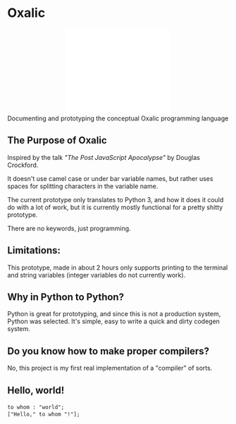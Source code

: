 # Oxalic
<center>
  <img src="assets/ab_Oxalic-04.png" alt="Oxalic logo" width="240">
</center>
Documenting and prototyping the conceptual Oxalic programming language

## The Purpose of Oxalic
Inspired by the talk *"The Post JavaScript Apocalypse"* by Douglas Crockford.

It doesn't use camel case or under bar variable names, but rather uses spaces for splitting characters in the variable name.

The current prototype only translates to Python 3, and how it does it could do with a lot of work, but it is currently mostly functional for a pretty shitty prototype.

There are no keywords, just programming.

## Limitations:
This prototype, made in about 2 hours only supports printing to the terminal and string variables (integer variables do not currently work).

## Why in Python to Python?
Python is great for prototyping, and since this is not a production system, Python was selected. It's simple, easy to write a quick and dirty codegen system.

## Do you know how to make proper compilers?
No, this project is my first real implementation of a "compiler" of sorts.

## Hello, world!
```oxa
to whom : "world";
["Hello," to whom "!"];
```